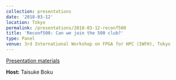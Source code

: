 ```yaml
---
collection: presentations
date: '2018-03-12'
location: Tokyo
permalink: /presentations/2018-03-12-reconf500
title: 'Reconf500: Can we join the 500 club?'
type: Panel
venue: 3rd International Workshop on FPGA for HPC (IWFH), Tokyo
---
```


[Presentation materials](https://www.ccs.tsukuba.ac.jp/hpc-iwfh/)


**Host:** Taisuke Boku